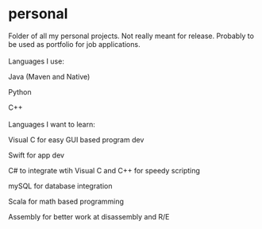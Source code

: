 # personal

Folder of all my personal projects. Not really meant for release. Probably to be used as portfolio for job applications.
<br/>
<br/>
Languages I use:

Java (Maven and Native)

Python

C++
<br/>
<br/>
Languages I want to learn:

Visual C for easy GUI based program dev

Swift for app dev

C# to integrate wtih Visual C and C++ for speedy scripting

mySQL for database integration

Scala for math based programming

Assembly for better work at disassembly and R/E 

